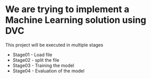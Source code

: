 # We are trying to implement a Machine Learning solution using DVC
This project will be executed in multiple stages
- Stage01 - Load file
- Stage02 - split the file
- Stage03 - Training the model
- Stage04 - Evaluation of the model
